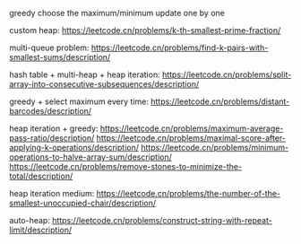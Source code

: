 greedy choose the maximum/minimum
update one by one

custom heap:
https://leetcode.cn/problems/k-th-smallest-prime-fraction/

multi-queue problem:
https://leetcode.cn/problems/find-k-pairs-with-smallest-sums/description/


hash table + multi-heap + heap iteration:
https://leetcode.cn/problems/split-array-into-consecutive-subsequences/description/

greedy + select maximum every time:
https://leetcode.cn/problems/distant-barcodes/description/

heap iteration + greedy:
https://leetcode.cn/problems/maximum-average-pass-ratio/description/
https://leetcode.cn/problems/maximal-score-after-applying-k-operations/description/
https://leetcode.cn/problems/minimum-operations-to-halve-array-sum/description/
https://leetcode.cn/problems/remove-stones-to-minimize-the-total/description/

heap iteration medium:
https://leetcode.cn/problems/the-number-of-the-smallest-unoccupied-chair/description/

auto-heap:
https://leetcode.cn/problems/construct-string-with-repeat-limit/description/
